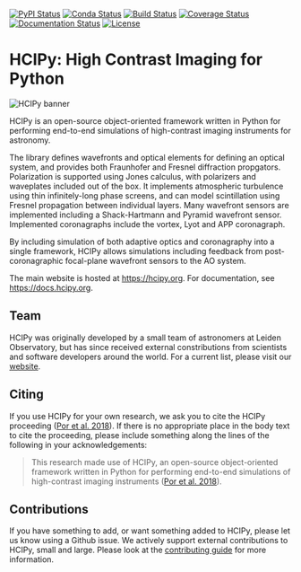 [![PyPI Status](https://img.shields.io/pypi/v/hcipy.svg?logo=pypi&logoColor=white)](https://pypi.org/project/hcipy/)
[![Conda Status](https://img.shields.io/conda/vn/conda-forge/hcipy?logo=anaconda&logoColor=white)](https://anaconda.org/conda-forge/hcipy)
[![Build Status](https://img.shields.io/github/checks-status/ehpor/hcipy/master?logo=github&label=build)](https://github.com/ehpor/hcipy/actions?query=branch%3Amaster)
[![Coverage Status](https://img.shields.io/codecov/c/gh/ehpor/hcipy?logo=codecov&logoColor=white)](https://codecov.io/gh/ehpor/hcipy)
[![Documentation Status](https://img.shields.io/badge/docs-latest%20build-brightgreen?logo=read-the-docs&logoColor=white)](https://docs.hcipy.org/dev)
[![License](https://img.shields.io/github/license/ehpor/hcipy.svg?logo=open-source-initiative&logoColor=white)](https://opensource.org/licenses/MIT)

# HCIPy: High Contrast Imaging for Python

![HCIPy banner](https://github.com/ehpor/hcipy/raw/master/doc/hcipy_banner.png "HCIPy banner")

HCIPy is an open-source object-oriented framework written in Python for performing end-to-end simulations of high-contrast imaging instruments for astronomy.

The library defines wavefronts and optical elements for defining an optical system, and provides both Fraunhofer and Fresnel diffraction propgators. Polarization is supported using Jones calculus, with polarizers and waveplates included out of the box. It implements atmospheric turbulence using thin infinitely-long phase screens, and can model scintillation using Fresnel propagation between individual layers. Many wavefront sensors are implemented including a Shack-Hartmann and Pyramid wavefront sensor. Implemented coronagraphs include the vortex, Lyot and APP coronagraph.

By including simulation of both adaptive optics and coronagraphy into a single framework, HCIPy allows simulations including feedback from post-coronagraphic focal-plane wavefront sensors to the AO system.

The main website is hosted at <https://hcipy.org>. For documentation, see <https://docs.hcipy.org>.

## Team

HCIPy was originally developed by a small team of astronomers at Leiden Observatory, but has since received external constributions from scientists and software developers around the world. For a current list, please visit our [website](https://hcipy.org/team.html).

## Citing

If you use HCIPy for your own research, we ask you to cite the HCIPy proceeding ([Por et al. 2018](https://doi.org/10.1117/12.2314407)). If there is no appropriate place in the body text to cite the proceeding, please include something along the lines of the following in your acknowledgements:

> This research made use of HCIPy, an open-source object-oriented framework written in Python for performing end-to-end simulations of high-contrast imaging instruments ([Por et al. 2018](https://doi.org/10.1117/12.2314407)).

## Contributions

If you have something to add, or want something added to HCIPy, please let us know using a Github issue. We actively support external contributions to HCIPy, small and large. Please look at the [contributing guide](https://docs.hcipy.org/dev/development/contributing_guide.html) for more information.
